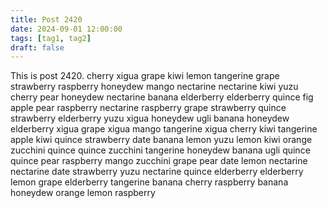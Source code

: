 ```yaml
---
title: Post 2420
date: 2024-09-01 12:00:00
tags: [tag1, tag2]
draft: false
---
```

This is post 2420.
cherry
xigua
grape
kiwi
lemon
tangerine
grape
strawberry
raspberry
honeydew
mango
nectarine
nectarine
kiwi
yuzu
cherry
pear
honeydew
nectarine
banana
elderberry
elderberry
quince
fig
apple
pear
raspberry
nectarine
raspberry
grape
strawberry
quince
strawberry
elderberry
yuzu
xigua
honeydew
ugli
banana
honeydew
elderberry
xigua
grape
xigua
mango
tangerine
xigua
cherry
kiwi
tangerine
apple
kiwi
quince
strawberry
date
banana
lemon
yuzu
lemon
kiwi
orange
zucchini
quince
quince
zucchini
tangerine
honeydew
banana
ugli
quince
quince
pear
raspberry
mango
zucchini
grape
pear
date
lemon
nectarine
nectarine
date
strawberry
yuzu
nectarine
quince
elderberry
elderberry
lemon
grape
elderberry
tangerine
banana
cherry
raspberry
banana
honeydew
orange
lemon
raspberry
